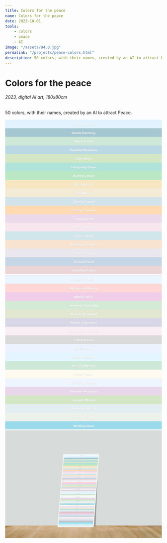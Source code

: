 ```yaml
---
title: Colors for the peace
name: Colors for the peace
date: 2023-10-01
tools:
    - colors
    - peace
    - AI
image: "/assets/94.0.jpg"
permalink: "/projects/peace-colors.html"
description: 50 colors, with their names, created by an AI to attract Peace.
---
```


# Colors for the peace

###### 2023, digital AI art, 180x80cm

50 colors, with their names, created by an AI to attract Peace.

![preview](/assets/94.1.jpg)
![preview](/assets/94.2.jpg)
![preview](/assets/94.3.jpg)
